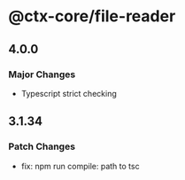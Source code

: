 # @ctx-core/file-reader

## 4.0.0

### Major Changes

- Typescript strict checking

## 3.1.34

### Patch Changes

- fix: npm run compile: path to tsc
